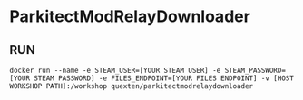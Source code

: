 # ParkitectModRelayDownloader

## RUN
``` docker run --name -e STEAM_USER=[YOUR STEAM USER] -e STEAM_PASSWORD=[YOUR STEAM PASSWORD] -e FILES_ENDPOINT=[YOUR FILES ENDPOINT] -v [HOST WORKSHOP PATH]:/workshop quexten/parkitectmodrelaydownloader ```
